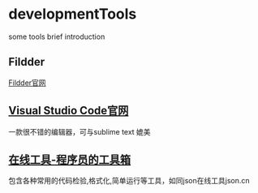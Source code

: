 # developmentTools
some tools brief introduction

## Fildder
<a href="http://www.telerik.com/fiddler" target="_blank">Fildder官网</a>

## <a target="_blank" href="https://code.visualstudio.com" >Visual Studio Code官网</a>
<p>一款很不错的编辑器，可与sublime text 媲美</p>

## <a target="_blank" href="http://tool.lu/" >在线工具-程序员的工具箱</a>
<p>包含各种常用的代码检验,格式化,简单运行等工具，如同json在线工具json.cn</p>




